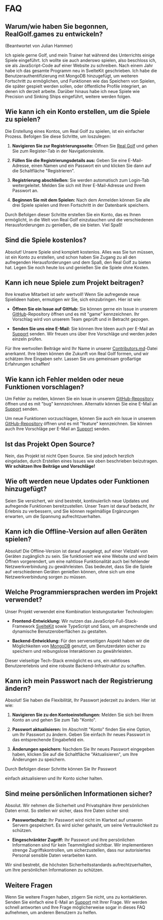 # FAQ

## Warum/wie haben Sie begonnen, RealGolf.games zu entwickeln?

(Beantwortet von Julian Hammer)

Ich spiele gerne Golf, und mein Trainer hat während des Unterrichts einige Spiele eingeführt. Ich wollte sie auch anderswo spielen, also beschloss ich, sie als JavaScript-Code auf einer Website zu schreiben. Nach einem Jahr habe ich das gesamte Programm neu in SvelteKit geschrieben. Ich habe die Benutzerauthentifizierung mit MongoDB hinzugefügt, um weiteren Fortschritt zu ermöglichen, und Funktionen wie das Speichern von Spielen, die später gespielt werden sollen, oder öffentliche Profile integriert, an denen ich derzeit arbeite. Darüber hinaus habe ich neue Spiele wie Precision und Sinking Ships eingeführt, weitere werden folgen.

## Wie kann ich ein Konto erstellen, um die Spiele zu spielen?

Die Erstellung eines Kontos, um Real Golf zu spielen, ist ein einfacher Prozess. Befolgen Sie diese Schritte, um loszulegen:

1. **Navigieren Sie zur Registrierungsseite:**
   Öffnen Sie [Real Golf](https://realgolf.games) und gehen Sie zum Register-Tab in der Navigationsleiste.

2. **Füllen Sie die Registrierungsdetails aus:**
   Geben Sie eine E-Mail-Adresse, einen Namen und ein Passwort ein und klicken Sie dann auf die Schaltfläche "Registrieren".

3. **Registrierung abschließen:**
   Sie werden automatisch zum Login-Tab weitergeleitet. Melden Sie sich mit Ihrer E-Mail-Adresse und Ihrem Passwort an.

4. **Beginnen Sie mit dem Spielen:**
   Nach dem Anmelden können Sie alle drei Spiele spielen und Ihren Fortschritt in der Datenbank speichern.

Durch Befolgen dieser Schritte erstellen Sie ein Konto, das es Ihnen ermöglicht, in die Welt von Real Golf einzutauchen und die verschiedenen Herausforderungen zu genießen, die sie bieten. Viel Spaß!

## Sind die Spiele kostenlos?

Absolut! Unsere Spiele sind komplett kostenlos. Alles was Sie tun müssen, ist ein Konto zu erstellen, und schon haben Sie Zugang zu all den aufregenden Herausforderungen und dem Spaß, den Real Golf zu bieten hat. Legen Sie noch heute los und genießen Sie die Spiele ohne Kosten.

## Kann ich neue Spiele zum Projekt beitragen?

Ihre kreative Mitarbeit ist sehr wertvoll! Wenn Sie aufregende neue Spielideen haben, ermutigen wir Sie, sich einzubringen. Hier ist wie:

- **Öffnen Sie ein Issue auf GitHub:** Sie können gerne ein Issue in unserem [GitHub](https://github.com/realgolf/web/issues)-Repository öffnen und es mit "game" kennzeichnen. Ihr Vorschlag wird von unserem Team geprüft und in Betracht gezogen.

- **Senden Sie uns eine E-Mail:** Sie können Ihre Ideen auch per E-Mail an [Support](mailto:support@realgolf.games) senden. Wir freuen uns über Ihre Vorschläge und werden jeden einzeln prüfen.

Für Ihre wertvollen Beiträge wird Ihr Name in unserer [Contributors.md](/Contributors.md)-Datei anerkannt. Ihre Ideen können die Zukunft von Real Golf formen, und wir schätzen Ihre Eingaben sehr. Lassen Sie uns gemeinsam großartige Erfahrungen schaffen!

## Wie kann ich Fehler melden oder neue Funktionen vorschlagen?

Um Fehler zu melden, können Sie ein Issue in unserem [GitHub-Repository](https://github.com/realgolf/web/issues) öffnen und es mit "bug" kennzeichnen. Alternativ können Sie eine E-Mail an [Support](mailto:support@realgolf.games) senden.

Um neue Funktionen vorzuschlagen, können Sie auch ein Issue in unserem [GitHub-Repository](https://github.com/realgolf/web/issues) öffnen und es mit "feature" kennzeichnen. Sie können auch Ihre Vorschläge per E-Mail an [Support](mailto:support@realgolf.games) senden.

## Ist das Projekt Open Source?

Nein, das Projekt ist nicht Open Source. Sie sind jedoch herzlich eingeladen, durch Erstellen eines Issues wie oben beschrieben beizutragen. **Wir schätzen Ihre Beiträge und Vorschläge!**

## Wie oft werden neue Updates oder Funktionen hinzugefügt?

Seien Sie versichert, wir sind bestrebt, kontinuierlich neue Updates und aufregende Funktionen bereitzustellen. Unser Team ist darauf bedacht, Ihr Erlebnis zu verbessern, und Sie können regelmäßige Ergänzungen erwarten, um die Spannung aufrechtzuerhalten.

## Kann ich die Offline-Version auf allen Geräten spielen?

Absolut! Die Offline-Version ist darauf ausgelegt, auf einer Vielzahl von Geräten zugänglich zu sein. Sie funktioniert wie eine Website und wird beim Öffnen vorgerendert, um eine nahtlose Funktionalität auch bei fehlender Netzwerkverbindung zu gewährleisten. Das bedeutet, dass Sie die Spiele auf verschiedenen Geräten genießen können, ohne sich um eine Netzwerkverbindung sorgen zu müssen.

## Welche Programmiersprachen werden im Projekt verwendet?

Unser Projekt verwendet eine Kombination leistungsstarker Technologien:

- **Frontend-Entwicklung:** Wir nutzen das JavaScript-Full-Stack-Framework [SvelteKit](https://kit.svelte.dev) sowie TypeScript und Sass, um ansprechende und dynamische Benutzeroberflächen zu gestalten.

- **Backend-Entwicklung:** Für den serverseitigen Aspekt haben wir die Möglichkeiten von [MongoDB](https://github.com/mongodb) genutzt, um Benutzerdaten sicher zu speichern und reibungslose Interaktionen zu gewährleisten.

Dieser vielseitige Tech-Stack ermöglicht es uns, ein nahtloses Benutzererlebnis und eine robuste Backend-Infrastruktur zu schaffen.

## Kann ich mein Passwort nach der Registrierung ändern?

Absolut! Sie haben die Flexibilität, Ihr Passwort jederzeit zu ändern. Hier ist wie:

1. **Navigieren Sie zu den Kontoeinstellungen:** Melden Sie sich bei Ihrem Konto an und gehen Sie zum Tab "Konto".

2. **Passwort aktualisieren:** Im Abschnitt "Konto" finden Sie eine Option, um Ihr Passwort zu ändern. Geben Sie einfach Ihr neues Passwort in das entsprechende Eingabefeld ein.

3. **Änderungen speichern:** Nachdem Sie Ihr neues Passwort eingegeben haben, klicken Sie auf die Schaltfläche "Aktualisieren", um Ihre Änderungen zu speichern.

Durch Befolgen dieser Schritte können Sie Ihr Passwort

 einfach aktualisieren und Ihr Konto sicher halten.

## Sind meine persönlichen Informationen sicher?

Absolut. Wir nehmen die Sicherheit und Privatsphäre Ihrer persönlichen Daten ernst. So stellen wir sicher, dass Ihre Daten sicher sind:

- **Passwortschutz:** Ihr Passwort wird nicht im Klartext auf unseren Servern gespeichert. Es wird sicher gehasht, um seine Vertraulichkeit zu schützen.

- **Eingeschränkter Zugriff:** Ihr Passwort und Ihre persönlichen Informationen sind für kein Teammitglied sichtbar. Wir implementieren strenge Zugriffskontrollen, um sicherzustellen, dass nur autorisiertes Personal sensible Daten verarbeiten kann.

Wir sind bestrebt, die höchsten Sicherheitsstandards aufrechtzuerhalten, um Ihre persönlichen Informationen zu schützen.

## Weitere Fragen

Wenn Sie weitere Fragen haben, zögern Sie nicht, uns zu kontaktieren. Senden Sie einfach eine E-Mail an [Support](mailto:support@realgolf.games) mit Ihrer Frage. Wir werden schnell antworten und Ihre Frage möglicherweise sogar in dieses FAQ aufnehmen, um anderen Benutzern zu helfen.